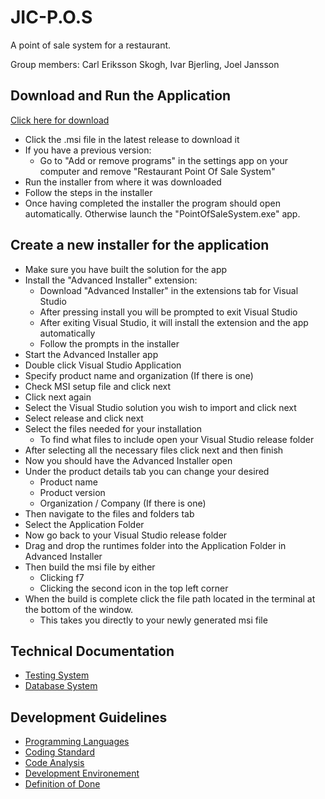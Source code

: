 # JIC-P.O.S
A point of sale system for a restaurant.

Group members: Carl Eriksson Skogh, Ivar Bjerling, Joel Jansson

## Download and Run the Application
[Click here for download](https://github.com/NTIG-Uppsala/JIC-P.O.S/releases)
- Click the .msi file in the latest release to download it
- If you have a previous version:
  - Go to "Add or remove programs" in the settings app on your computer and remove "Restaurant Point Of Sale System"
- Run the installer from where it was downloaded
- Follow the steps in the installer
- Once having completed the installer the program should open automatically. Otherwise launch the "PointOfSaleSystem.exe" app.

## Create a new installer for the application
- Make sure you have built the solution for the app
- Install the "Advanced Installer" extension:
  - Download "Advanced Installer" in the extensions tab for Visual Studio
  - After pressing install you will be prompted to exit Visual Studio
  - After exiting Visual Studio, it will install the extension and the app automatically
  - Follow the prompts in the installer
- Start the Advanced Installer app
- Double click Visual Studio Application
- Specify product name and organization (If there is one)
- Check MSI setup file and click next
- Click next again
- Select the Visual Studio solution you wish to import and click next
- Select release and click next
- Select the files needed for your installation
  - To find what files to include open your Visual Studio release folder
- After selecting all the necessary files click next and then finish
- Now you should have the Advanced Installer open
- Under the product details tab you can change your desired
  - Product name
  - Product version
  - Organization / Company (If there is one)
- Then navigate to the files and folders tab
- Select the Application Folder
- Now go back to your Visual Studio release folder
- Drag and drop the runtimes folder into the Application Folder in Advanced Installer
- Then build the msi file by either
  - Clicking f7
  - Clicking the second icon in the top left corner
- When the build is complete click the file path located in the terminal at the bottom of the window.
  - This takes you directly to your newly generated msi file

## Technical Documentation
* [Testing System](Documents/testingSystem.md)
* [Database System](Documents/databaseSystem.md)

## Development Guidelines
* [Programming Languages](Documents/programmingLanguages.md)
* [Coding Standard](Documents/codingStandard.md)
* [Code Analysis](Documents/codeAnalysis.md)
* [Development Environement](Documents/developmentEnvironment.md)
* [Definition of Done](Documents/definitionOfDone.md)